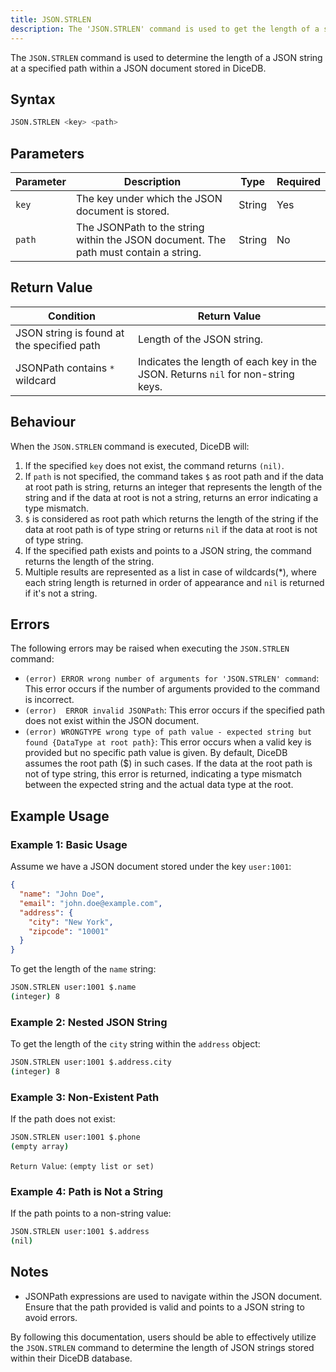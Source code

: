 ```yaml
---
title: JSON.STRLEN
description: The 'JSON.STRLEN' command is used to get the length of a string at a given path in a JSON Document stored in DiceDB
---
```


The `JSON.STRLEN` command is used to determine the length of a JSON string at a specified path within a JSON document stored in DiceDB.

## Syntax

```bash
JSON.STRLEN <key> <path>
```

## Parameters

| Parameter | Description                                                                          | Type   | Required |
| --------- | ------------------------------------------------------------------------------------ | ------ | -------- |
| `key`     | The key under which the JSON document is stored.                                     | String | Yes      |
| `path`    | The JSONPath to the string within the JSON document. The path must contain a string. | String | No       |

## Return Value

| Condition                                  | Return Value                                                                     |
| ------------------------------------------ | -------------------------------------------------------------------------------- |
| JSON string is found at the specified path | Length of the JSON string.                                                       |
| JSONPath contains `*` wildcard             | Indicates the length of each key in the JSON. Returns `nil` for non-string keys. |

## Behaviour

When the `JSON.STRLEN` command is executed, DiceDB will:

1. If the specified `key` does not exist, the command returns `(nil)`.
2. If `path` is not specified, the command takes `$` as root path and if the data at root path is string, returns an integer that represents the length of the string and if the data at root is not a string, returns an error indicating a type mismatch.
3. `$` is considered as root path which returns the length of the string if the data at root path is of type string or returns `nil` if the data at root is not of type string.
4. If the specified path exists and points to a JSON string, the command returns the length of the string.
5. Multiple results are represented as a list in case of wildcards(\*), where each string length is returned in order of appearance and `nil` is returned if it's not a string.

## Errors

The following errors may be raised when executing the `JSON.STRLEN` command:

- `(error) ERROR wrong number of arguments for 'JSON.STRLEN' command`: This error occurs if the number of arguments provided to the command is incorrect.
- `(error)  ERROR invalid JSONPath`: This error occurs if the specified path does not exist within the JSON document.
- `(error) WRONGTYPE wrong type of path value - expected string but found {DataType at root path}`: This error occurs when a valid key is provided but no specific path value is given. By default, DiceDB assumes the root path ($) in such cases. If the data at the root path is not of type string, this error is returned, indicating a type mismatch between the expected string and the actual data type at the root.

## Example Usage

### Example 1: Basic Usage

Assume we have a JSON document stored under the key `user:1001`:

```json
{
  "name": "John Doe",
  "email": "john.doe@example.com",
  "address": {
    "city": "New York",
    "zipcode": "10001"
  }
}
```

To get the length of the `name` string:

```bash
JSON.STRLEN user:1001 $.name
(integer) 8
```

### Example 2: Nested JSON String

To get the length of the `city` string within the `address` object:

```bash
JSON.STRLEN user:1001 $.address.city
(integer) 8
```

### Example 3: Non-Existent Path

If the path does not exist:

```bash
JSON.STRLEN user:1001 $.phone
(empty array)
```

`Return Value`: `(empty list or set)`

### Example 4: Path is Not a String

If the path points to a non-string value:

```bash
JSON.STRLEN user:1001 $.address
(nil)
```

## Notes

- JSONPath expressions are used to navigate within the JSON document. Ensure that the path provided is valid and points to a JSON string to avoid errors.

By following this documentation, users should be able to effectively utilize the `JSON.STRLEN` command to determine the length of JSON strings stored within their DiceDB database.
